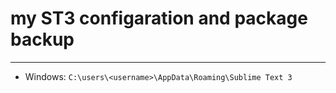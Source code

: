 # my ST3 configaration and package backup
___
* Windows: ```C:\users\<username>\AppData\Roaming\Sublime Text 3```